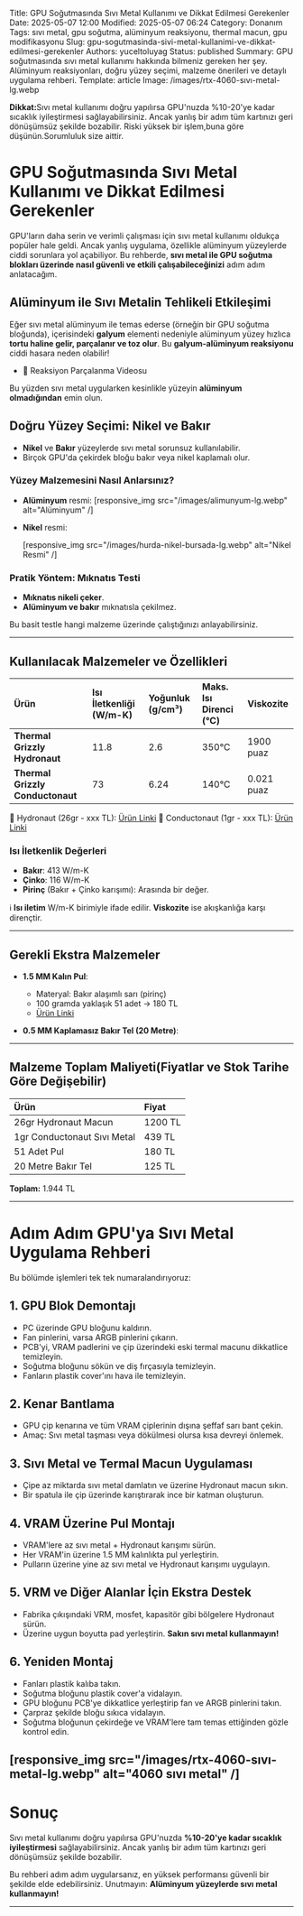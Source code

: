 Title: GPU Soğutmasında Sıvı Metal Kullanımı ve Dikkat Edilmesi Gerekenler
Date: 2025-05-07 12:00
Modified: 2025-05-07 06:24
Category: Donanım
Tags: sıvı metal, gpu soğutma, alüminyum reaksiyonu, thermal macun, gpu modifikasyonu
Slug: gpu-sogutmasinda-sivi-metal-kullanimi-ve-dikkat-edilmesi-gerekenler
Authors: yuceltoluyag
Status: published
Summary: GPU soğutmasında sıvı metal kullanımı hakkında bilmeniz gereken her şey. Alüminyum reaksiyonları, doğru yüzey seçimi, malzeme önerileri ve detaylı uygulama rehberi.
Template: article
Image: /images/rtx-4060-sıvı-metal-lg.webp


<div class="alert alert-warning">
  <strong>Dikkat:</strong>Sıvı metal kullanımı doğru yapılırsa GPU'nuzda %10-20'ye kadar sıcaklık iyileştirmesi sağlayabilirsiniz. Ancak yanlış bir adım tüm kartınızı geri dönüşümsüz şekilde bozabilir. Riski yüksek bir işlem,buna göre düşünün.Sorumluluk size aittir.
</div>


# GPU Soğutmasında Sıvı Metal Kullanımı ve Dikkat Edilmesi Gerekenler

GPU'ların daha serin ve verimli çalışması için sıvı metal kullanımı oldukça popüler hale geldi. Ancak yanlış uygulama, özellikle alüminyum yüzeylerde ciddi sorunlara yol açabiliyor. Bu rehberde, **sıvı metal ile GPU soğutma blokları üzerinde nasıl güvenli ve etkili çalışabileceğinizi** adım adım anlatacağım.

## Alüminyum ile Sıvı Metalin Tehlikeli Etkileşimi

Eğer sıvı metal alüminyum ile temas ederse (örneğin bir GPU soğutma bloğunda), içerisindeki **galyum** elementi nedeniyle alüminyum yüzey hızlıca **tortu haline gelir, parçalanır ve toz olur**.
Bu **galyum-alüminyum reaksiyonu** ciddi hasara neden olabilir!

- 🔗 Reaksiyon Parçalanma Videosu
<script type="module" src="https://cdn.jsdelivr.net/npm/@justinribeiro/lite-youtube@1/lite-youtube.min.js"></script>

<lite-youtube videoid="z3Fm30T9kJ8"></lite-youtube>

Bu yüzden sıvı metal uygularken kesinlikle yüzeyin **alüminyum olmadığından** emin olun.

## Doğru Yüzey Seçimi: Nikel ve Bakır

* **Nikel** ve **Bakır** yüzeylerde sıvı metal sorunsuz kullanılabilir.
* Birçok GPU'da çekirdek bloğu bakır veya nikel kaplamalı olur.

### Yüzey Malzemesini Nasıl Anlarsınız?

* **Alüminyum** resmi:
  [responsive_img src="/images/alimunyum-lg.webp" alt="Alüminyum" /]

* **Nikel** resmi:
  
  [responsive_img src="/images/hurda-nikel-bursada-lg.webp" alt="Nikel Resmi" /]
### Pratik Yöntem: Mıknatıs Testi

* **Mıknatıs nikeli çeker**.
* **Alüminyum ve bakır** mıknatısla çekilmez.

Bu basit testle hangi malzeme üzerinde çalıştığınızı anlayabilirsiniz.

---

## Kullanılacak Malzemeler ve Özellikleri

| Ürün                             | Isı İletkenliği (W/m-K) | Yoğunluk (g/cm³) | Maks. Isı Direnci (°C) | Viskozite  |
| :------------------------------- | :---------------------- | :--------------- | :--------------------- | :--------- |
| **Thermal Grizzly Hydronaut**    | 11.8                    | 2.6              | 350°C                  | 1900 puaz  |
| **Thermal Grizzly Conductonaut** | 73                      | 6.24             | 140°C                  | 0.021 puaz |

🔗 Hydronaut (26gr - xxx TL): [Ürün Linki](https://www.pazarama.com/thermal-grizzly-hydronaut-26gr-yuksek-performansli-termal-macun-p-4260711990328?magaza=think24&utm_source)
🔗 Conductonaut (1gr - xxx TL): [Ürün Linki](https://www.teknobiyotik.com/thermal-grizzly-1gr-conductonaut-liquid-metal-termal-macun-tg-c-001-r.html?ref)

### Isı İletkenlik Değerleri

* **Bakır**: 413 W/m-K
* **Çinko**: 116 W/m-K
* **Pirinç** (Bakır + Çinko karışımı): Arasında bir değer.

ℹ️ **Isı iletim** W/m-K birimiyle ifade edilir. **Viskozite** ise akışkanlığa karşı dirençtir.

---

## Gerekli Ekstra Malzemeler

* **1.5 MM Kalın Pul**:

  * Materyal: Bakır alaşımlı sarı (pirinç)
  * 100 gramda yaklaşık 51 adet → 180 TL
  * [Ürün Linki](https://www.erturkmetalaksesuar.com/15x12-mm-yuvarlak-tek-delik-duz-kalin-pul-ham-pirinc)

* **0.5 MM Kaplamasız Bakır Tel (20 Metre)**:


---

## Malzeme Toplam Maliyeti(Fiyatlar ve Stok Tarihe Göre Değişebilir)

| Ürün                        | Fiyat   |
| :-------------------------- | :------ |
| 26gr Hydronaut Macun        | 1200 TL |
| 1gr Conductonaut Sıvı Metal | 439 TL  |
| 51 Adet Pul                 | 180 TL  |
| 20 Metre Bakır Tel          | 125 TL  |

**Toplam:** 1.944 TL

---

# Adım Adım GPU'ya Sıvı Metal Uygulama Rehberi

Bu bölümde işlemleri tek tek numaralandırıyoruz:

## 1. GPU Blok Demontajı

* PC üzerinde GPU bloğunu kaldırın.
* Fan pinlerini, varsa ARGB pinlerini çıkarın.
* PCB'yi, VRAM padlerini ve çip üzerindeki eski termal macunu dikkatlice temizleyin.
* Soğutma bloğunu sökün ve diş fırçasıyla temizleyin.
* Fanların plastik cover'ını hava ile temizleyin.



## 2. Kenar Bantlama

* GPU çip kenarına ve tüm VRAM çiplerinin dışına şeffaf sarı bant çekin.
* Amaç: Sıvı metal taşması veya dökülmesi olursa kısa devreyi önlemek.



## 3. Sıvı Metal ve Termal Macun Uygulaması

* Çipe az miktarda sıvı metal damlatın ve üzerine Hydronaut macun sıkın.
* Bir spatula ile çip üzerinde karıştırarak ince bir katman oluşturun.



## 4. VRAM Üzerine Pul Montajı

* VRAM'lere az sıvı metal + Hydronaut karışımı sürün.
* Her VRAM'in üzerine 1.5 MM kalınlıkta pul yerleştirin.
* Pulların üzerine yine az sıvı metal ve Hydronaut karışımı uygulayın.



## 5. VRM ve Diğer Alanlar İçin Ekstra Destek

* Fabrika çıkışındaki VRM, mosfet, kapasitör gibi bölgelere Hydronaut sürün.
* Üzerine uygun boyutta pad yerleştirin.
  **Sakın sıvı metal kullanmayın!**



## 6. Yeniden Montaj

* Fanları plastik kalıba takın.
* Soğutma bloğunu plastik cover'a vidalayın.
* GPU bloğunu PCB'ye dikkatlice yerleştirip fan ve ARGB pinlerini takın.
* Çarpraz şekilde bloğu sıkıca vidalayın.
* Soğutma bloğunun çekirdeğe ve VRAM'lere tam temas ettiğinden gözle kontrol edin.


[responsive_img src="/images/rtx-4060-sıvı-metal-lg.webp" alt="4060 sıvı metal" /]
---

# Sonuç

Sıvı metal kullanımı doğru yapılırsa GPU'nuzda **%10-20'ye kadar sıcaklık iyileştirmesi** sağlayabilirsiniz. Ancak yanlış bir adım tüm kartınızı geri dönüşümsüz şekilde bozabilir.

Bu rehberi adım adım uygularsanız, en yüksek performansı güvenli bir şekilde elde edebilirsiniz.
Unutmayın: **Alüminyum yüzeylerde sıvı metal kullanmayın!**

---

